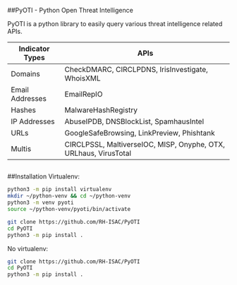 ##PyOTI - Python Open Threat Intelligence

PyOTI is a python library to easily query various threat intelligence related APIs.


|Indicator Types             | APIs                                                              |
|----------------------------|------------------------------------------------------------------|
|Domains                     | CheckDMARC, CIRCLPDNS, IrisInvestigate, WhoisXML                 |
|Email Addresses             | EmailRepIO                                                       |
|Hashes                      | MalwareHashRegistry                                              |
|IP Addresses                | AbuseIPDB, DNSBlockList, SpamhausIntel                           |
|URLs                        | GoogleSafeBrowsing, LinkPreview, Phishtank                       |
|Multis                      | CIRCLPSSL, MaltiverseIOC, MISP, Onyphe, OTX, URLhaus, VirusTotal |
##
##Installation
Virtualenv:
```bash
python3 -m pip install virtualenv
mkdir ~/python-venv && cd ~/python-venv
python3 -m venv pyoti
source ~/python-venv/pyoti/bin/activate

git clone https://github.com/RH-ISAC/PyOTI
cd PyOTI
python3 -m pip install .
```
No virtualenv:
```bash
git clone https://github.com/RH-ISAC/PyOTI
cd PyOTI
python3 -m pip install .
```